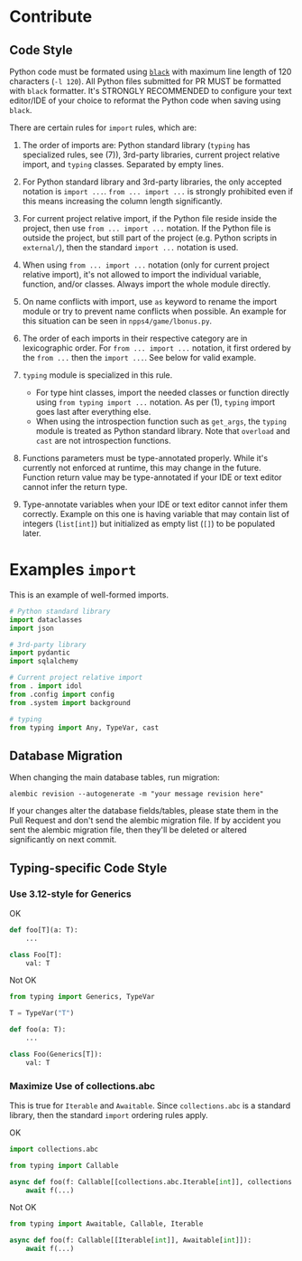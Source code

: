 Contribute
=====

Code Style
-----

Python code must be formated using [`black`](https://github.com/psf/black) with maximum line length of 120 characters
(`-l 120`). All Python files submitted for PR MUST be formatted with `black` formatter. It's STRONGLY RECOMMENDED to
configure your text editor/IDE of your choice to reformat the Python code when saving using `black`.

There are certain rules for `import` rules, which are:

1. The order of imports are: Python standard library (`typing` has specialized rules, see (7)), 3rd-party libraries,
current project relative import, and `typing` classes. Separated by empty lines.

2. For Python standard library and 3rd-party libraries, the only accepted notation is `import ...`.
`from ... import ...` is strongly prohibited even if this means increasing the column length significantly.

3. For current project relative import, if the Python file reside inside the project, then use `from ... import ...`
notation. If the Python file is outside the project, but still part of the project (e.g. Python scripts in
`external/`), then the standard `import ...` notation is used.

4. When using `from ... import ...` notation (only for current project relative import), it's not allowed to import
the individual variable, function, and/or classes. Always import the whole module directly.

5. On name conflicts with import, use `as` keyword to rename the import module or try to prevent name conflicts when
possible. An example for this situation can be seen in `npps4/game/lbonus.py`.

6. The order of each imports in their respective category are in lexicographic order. For `from ... import ...`
notation, it first ordered by the `from ...` then the `import ...`. See below for valid example.

7. `typing` module is specialized in this rule.
   * For type hint classes, import the needed classes or function directly using `from typing import ...` notation.
     As per (1), `typing` import goes last after everything else.
   * When using the introspection function such as `get_args`, the `typing` module is treated as Python standard
     library. Note that `overload` and `cast` are not introspection functions.

8. Functions parameters must be type-annotated properly. While it's currently not enforced at runtime, this may
change in the future. Function return value may be type-annotated if your IDE or text editor cannot infer the return
type.

9. Type-annotate variables when your IDE or text editor cannot infer them correctly. Example on this one is having
variable that may contain list of integers (`list[int]`) but initialized as empty list (`[]`) to be populated later.

# Examples `import`

This is an example of well-formed imports.

```py
# Python standard library
import dataclasses
import json

# 3rd-party library
import pydantic
import sqlalchemy

# Current project relative import
from . import idol
from .config import config
from .system import background

# typing
from typing import Any, TypeVar, cast
```

Database Migration
-----

When changing the main database tables, run migration:

```
alembic revision --autogenerate -m "your message revision here"
```

If your changes alter the database fields/tables, please state them in the Pull Request and don't send the alembic
migration file. If by accident you sent the alembic migration file, then they'll be deleted or altered significantly
on next commit.

Typing-specific Code Style
-----

### Use 3.12-style for Generics

OK

```py
def foo[T](a: T):
    ...

class Foo[T]:
    val: T
```

Not OK

```py
from typing import Generics, TypeVar

T = TypeVar("T")

def foo(a: T):
    ...

class Foo(Generics[T]):
    val: T
```

### Maximize Use of collections.abc

This is true for `Iterable` and `Awaitable`. Since `collections.abc` is a standard library, then the standard `import`
ordering rules apply.

OK

```py
import collections.abc

from typing import Callable

async def foo(f: Callable[[collections.abc.Iterable[int]], collections.abc.Awaitable[int]]):
    await f(...)
```

Not OK

```py
from typing import Awaitable, Callable, Iterable

async def foo(f: Callable[[Iterable[int]], Awaitable[int]]):
    await f(...)
```
